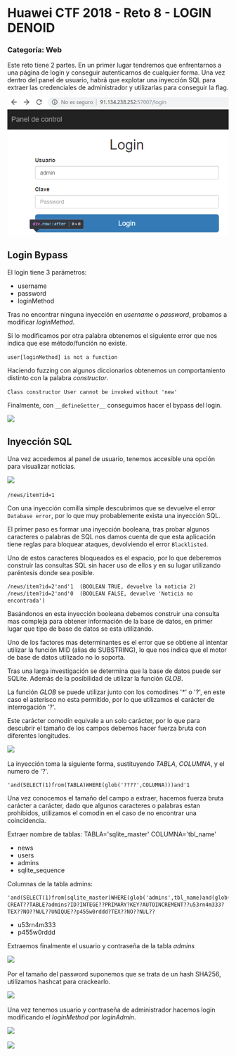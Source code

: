 # Huawei CTF 2018 - Reto 8 - LOGIN DENOID
### Categoría: Web

Este reto tiene 2 partes. En un primer lugar tendremos que enfrentarnos a una página de login y conseguir autenticarnos de cualquier forma. Una vez dentro del panel de usuario, habrá que explotar una inyección SQL para extraer las credenciales de administrador y utilizarlas para conseguir la flag.

![](img/login.png)

## Login Bypass

El login tiene 3 parámetros:
* username
* password
* loginMethod

Tras no encontrar ninguna inyección en *username* o *password*, probamos a modificar *loginMethod*.

Si lo modificamos por otra palabra obtenemos el siguiente error que nos indica que ese método/función no existe.

```user[loginMethod] is not a function```


Haciendo fuzzing con algunos diccionarios obtenemos un comportamiento distinto con la palabra *constructor*.

```Class constructor User cannot be invoked without 'new'```

Finalmente, con `__defineGetter__` conseguimos hacer el bypass del login.

![](img/login-getter.png)


## Inyección SQL

Una vez accedemos al panel de usuario, tenemos accesible una opción para visualizar noticias.

![](img/admin-panel.png)

`/news/item?id=1`

Con una inyección comilla simple descubrimos que se devuelve el error `Database error`, por lo que muy probablemente exista una inyección SQL.

El primer paso es formar una inyección booleana, tras probar algunos caracteres o palabras de SQL nos damos cuenta de que esta aplicación tiene reglas para bloquear ataques, devolviendo el error `Blacklisted`.

Uno de estos caracteres bloqueados es el espacio, por lo que deberemos construir las consultas SQL sin hacer uso de ellos y en su lugar utilizando paréntesis donde sea posible.

```
/news/item?id=2'and'1  (BOOLEAN TRUE, devuelve la noticia 2)
/news/item?id=2'and'0  (BOOLEAN FALSE, devuelve 'Noticia no encontrada')
```

Basándonos en esta inyección booleana debemos construir una consulta mas compleja para obtener información de la base de datos, en primer lugar que tipo de base de datos se esta utilizando.

Uno de los factores mas determinantes es el error que se obtiene al intentar utilizar la función MID (alias de SUBSTRING), lo que nos indica que el motor de base de datos utilizado no lo soporta.

Tras una larga investigación se determina que la base de datos puede ser SQLite. Además de la posibilidad de utilizar la función *GLOB*.

La función *GLOB* se puede utilizar junto con los comodines '*' o '?', en este caso el asterisco no esta permitido, por lo que utilizamos el carácter de interrogación '?'.

Este carácter comodín equivale a un solo carácter, por lo que para descubrir el tamaño de los campos debemos hacer fuerza bruta con diferentes longitudes.

![](img/sqli-glob-size.png)


La inyección toma la siguiente forma, sustituyendo *TABLA*, *COLUMNA*, y el numero de '?'.
```
'and(SELECT(1)from(TABLA)WHERE(glob('????',COLUMNA)))and'1
```

Una vez conocemos el tamaño del campo a extraer, hacemos fuerza bruta carácter a carácter, dado que algunos caracteres o palabras estan prohibidos, utilizamos el comodin en el caso de no encontrar una coincidencia.


Extraer nombre de tablas: TABLA='sqlite_master' COLUMNA='tbl_name'
* news
* users
* admins
* sqlite_sequence

Columnas de la tabla admins:
```
'and(SELECT(1)from(sqlite_master)WHERE(glob('admins',tbl_name)and(glob('????',sql))))and'1
CREAT??TABLE?admins?ID?INTEGE??PRIMARY?KEY?AUTOINCREMENT??u53rn4m333?TEX??NO??NUL??UNIQUE??p455w0rddd?TEX??NO??NUL??
```
* u53rn4m333
* p455w0rddd

Extraemos finalmente el usuario y contraseña de la tabla *admins*

![](img/sqli-adminpassword.png)

Por el tamaño del password suponemos que se trata de un hash SHA256, utilizamos hashcat para crackearlo.

![](img/hash-cracking.png)

Una vez tenemos usuario y contraseña de administrador hacemos login modificando el *loginMethod* por *loginAdmin*.

![](img/loginadmin.png)

![](img/flag.png)

